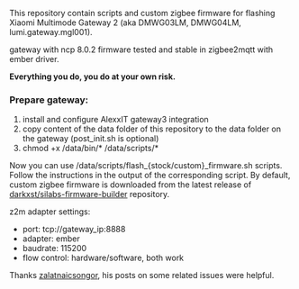 This repository contain scripts and custom zigbee firmware for flashing Xiaomi Multimode Gateway 2 (aka DMWG03LM, DMWG04LM, lumi.gateway.mgl001).

gateway with ncp 8.0.2 firmware tested and stable in zigbee2mqtt with ember driver.

**Everything you do, you do at your own risk.**

### Prepare gateway:
1. install and configure AlexxIT gateway3 integration
2. copy content of the data folder of this repository to the data folder on the gateway (post_init.sh is optional)
3. chmod +x /data/bin/* /data/scripts/*

Now you can use /data/scripts/flash_{stock/custom}_firmware.sh scripts. Follow the instructions in the output of the corresponding script.
By default, custom zigbee firmware is downloaded from the latest release of [darkxst/silabs-firmware-builder](https://github.com/darkxst/silabs-firmware-builder) repository.

z2m adapter settings:
- port: tcp://gateway_ip:8888
- adapter: ember
- baudrate: 115200
- flow control: hardware/software, both work

Thanks [zalatnaicsongor](https://github.com/zalatnaicsongor), his posts on some related issues were helpful.